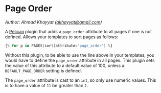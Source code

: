 Page Order
==========
*Author: Ahmad Khayyat (<akhayyat@gmail.com>)*

A [Pelican][1] plugin that adds a `page_order` attribute to all pages
if one is not defined. Allows your templates to sort pages as follows:

```python
{% for p in PAGES|sort(attribute='page_order') %}
```

Without this plugin, to be able to use the line above in your
templates, you would have to define the `page_order` attribute in all
pages. This plugin sets the value of this attribute to a default value
of 100, unless a `DEFAULT_PAGE_ORDER` setting is defined.

The `page_order` attribute is cast to an `int`, so only use numeric
values. This is to have a value of `11` be greater than `2`.

[1]: http://getpelican.com/
